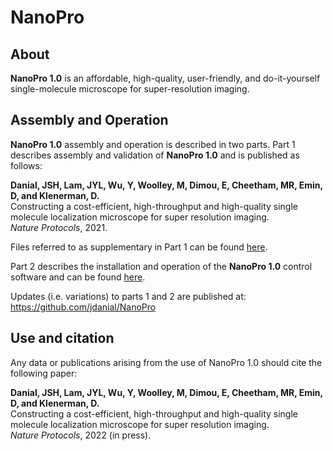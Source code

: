 # NanoPro
## About
**NanoPro 1.0** is an affordable, high-quality, user-friendly, and do-it-yourself single-molecule microscope for super-resolution imaging.  
  
## Assembly and Operation
**NanoPro 1.0** assembly and operation is described in two parts. Part 1 describes assembly and validation of **NanoPro 1.0** and is published as follows:  

**Danial, JSH, Lam, JYL, Wu, Y, Woolley, M, Dimou, E, Cheetham, MR, Emin, D, and Klenerman, D.**  
Constructing a cost-efficient, high-throughput and high-quality single molecule localization microscope for super resolution imaging.  
_Nature Protocols_, 2021.  
  
Files referred to as supplementary in Part 1 can be found [here](https://github.com/jdanial/NanoPro/tree/main/Supplementary%20Files).
  
Part 2 describes the installation and operation of the **NanoPro 1.0** control software and can be found [here](https://github.com/jdanial/NanoPro/blob/main/Part%202%2C%20NanoPro%201.0%20Operation%20Manual.pdf).  
  
Updates (i.e. variations) to parts 1 and 2 are published at:  
https://github.com/jdanial/NanoPro  
  
## Use and citation
Any data or publications arising from the use of NanoPro 1.0 should cite the following paper:  
  
**Danial, JSH, Lam, JYL, Wu, Y, Woolley, M, Dimou, E, Cheetham, MR, Emin, D, and Klenerman, D.**  
Constructing a cost-efficient, high-throughput and high-quality single molecule localization microscope for super resolution imaging.  
_Nature Protocols_, 2022 (in press).  

